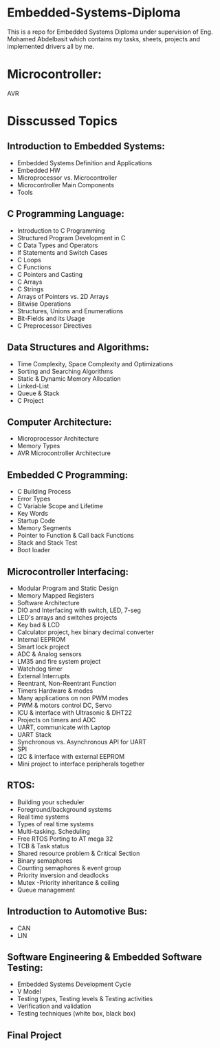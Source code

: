 # Embedded-Systems-Diploma
This is a repo for Embedded Systems Diploma under supervision of Eng. Mohamed Abdelbasit which contains my tasks, sheets, projects and implemented drivers all by me.

# Microcontroller:
AVR

# Disscussed Topics
## Introduction to Embedded Systems:
- Embedded Systems Definition and Applications
- Embedded HW
- Microprocessor vs. Microcontroller
- Microcontroller Main Components
- Tools
## C Programming Language:
- Introduction to C Programming
- Structured Program Development in C
- C Data Types and Operators
- If Statements and Switch Cases
- C Loops
- C Functions 
- C Pointers and Casting
- C Arrays 
- C Strings
- Arrays of Pointers vs. 2D Arrays
- Bitwise Operations
- Structures, Unions and Enumerations
- Bit-Fields and its Usage
- C Preprocessor Directives
## Data Structures and Algorithms:
- Time Complexity, Space Complexity and Optimizations
- Sorting and Searching Algorithms
- Static & Dynamic Memory Allocation
- Linked-List
- Queue & Stack
- C Project
## Computer Architecture:
- Microprocessor Architecture
- Memory Types
- AVR Microcontroller Architecture
## Embedded C Programming:
- C Building Process
- Error Types
- C Variable Scope and Lifetime
- Key Words
- Startup Code
- Memory Segments
- Pointer to Function & Call back Functions
- Stack and Stack Test
- Boot loader
## Microcontroller Interfacing:
- Modular Program and Static Design
- Memory Mapped Registers
- Software Architecture
- DIO and Interfacing with switch, LED, 7-seg
- LED's arrays and switches projects
- Key bad & LCD
- Calculator project, hex binary decimal converter
- Internal EEPROM
- Smart lock project
- ADC & Analog sensors
- LM35 and fire system project
- Watchdog timer
- External Interrupts
- Reentrant, Non-Reentrant Function
- Timers Hardware & modes
- Many applications on non PWM modes
- PWM & motors control DC, Servo
- ICU & interface with Ultrasonic & DHT22
- Projects on timers and ADC
- UART, communicate with Laptop
- UART Stack
- Synchronous vs. Asynchronous API for UART
- SPI
- I2C & interface with external EEPROM
- Mini project to interface peripherals together
## RTOS:
- Building your scheduler
- Foreground/background systems
- Real time systems
- Types of real time systems
- Multi-tasking. Scheduling
- Free RTOS Porting to AT mega 32
- TCB & Task status
- Shared resource problem & Critical Section
- Binary semaphores
- Counting semaphores & event group
- Priority inversion and deadlocks
- Mutex -Priority inheritance & ceiling
- Queue management
## Introduction to Automotive Bus:
- CAN
- LIN
## Software Engineering & Embedded Software Testing:
- Embedded Systems Development Cycle
- V Model
- Testing types, Testing levels & Testing activities
- Verification and validation
- Testing techniques (white box, black box)
## Final Project

